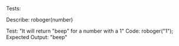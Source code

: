 Tests: 

Describe: roboger(number)

Test: "It will return "beep" for a number with a 1"
Code: roboger("1");
Expected Output: "beep"